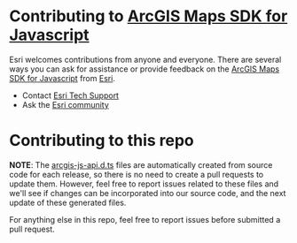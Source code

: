 # Contributing to [ArcGIS Maps SDK for Javascript](http://js.arcgis.com)

Esri welcomes contributions from anyone and everyone. There are several ways you can ask for assistance or provide feedback on the [ArcGIS Maps SDK for Javascript](http://js.arcgis.com) from [Esri](https://www.esri.com/).

* Contact [Esri Tech Support](https://support.esri.com/en-us/contact)
* Ask the [Esri community](https://community.esri.com/t5/arcgis-javascript-maps-sdk-questions/bd-p/arcgis-api-for-javascript-questions)

# Contributing to this repo

__NOTE__: The [arcgis-js-api.d.ts](./typescript/archive) files are automatically created from source code for each release, so there is no need to create a pull requests to update them. However, feel free to report issues related to these files and we'll see if changes can be incorporated into our source code, and the next update of these generated files.

For anything else in this repo, feel free to report issues before submitted a pull request.
